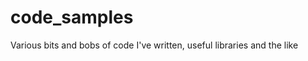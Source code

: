 code_samples
============

Various bits and bobs of code I've written, useful libraries and the like
